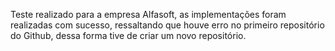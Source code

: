 Teste realizado para a empresa Alfasoft, as implementações foram realizadas com sucesso, ressaltando que houve erro no primeiro repositório do Github, dessa forma tive de criar um novo repositório.

